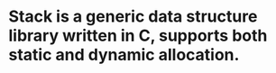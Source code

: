 # Stack is a generic data structure library written in C, supports both static and dynamic allocation.
